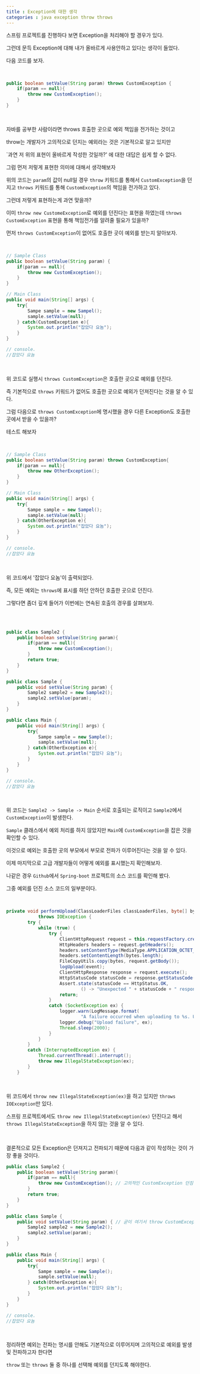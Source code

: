 ```yaml
---
title : Exception에 대한 생각
categories : java exception throw throws
---
```


스프링 프로젝트를 진행하다 보면 Exception을 처리해야 할 경우가 있다. 

그런데 문득 Exception에 대해 내가 올바르게 사용안하고 있다는 생각이 들었다. 

다음 코드를 보자.

<br>

```java
public boolean setValue(String param) throws CustomException {
    if(param == null){
        throw new CustomException();
    }
}
```

<br>

자바를 공부한 사람이라면 throws 호출한 곳으로 예외 책임을 전가하는 것이고 

throw는 개발자가 고의적으로 던지는 예외라는 것은 기본적으로 알고 있지만 

`과연 저 위의 표현이 올바르게 작성한 것일까?' 에 대한 대답은 쉽게 할 수 없다.

그럼 먼저 저렇게 표현한 의미에 대해서 생각해보자 

위의 코드는 `param`의 값이 null일 경우 `throw` 키워드를 통해서 `CustomException`을 던지고 `throws` 키워드를 통해 `CustomException`의 책임을 전가하고 있다. 

그런데 저렇게 표현하는게 과연 맞을까?

이미 `throw new CustomeException`로 예외를 던진다는 표현을 하였는데 `throws CustomException` 표현을 통해 책임전가를 알려줄 필요가 있을까?

먼저 `throws CustomException`이 없어도 호출한 곳이 예외를 받는지 알아보자.

<br>

```java
// Sample Class
public boolean setValue(String param) {
    if(param == null){
        throw new CustomException();
    }
}

// Main Class
public void main(String[] args) {
    try{
        Sampe sample = new Sampel();
        sample.setValue(null);
    } catch(CustomException e){
        System.out.println("잡았다 요놈");
    }
}

// console.
//잡았다 요놈
```

<br>

위 코드로 실행시 `throws CustomException`은 호출한 곳으로 예외를 던진다.

즉 기본적으로 `throws` 키워드가 없어도 호출한 곳으로 예외가 던져진다는 것을 알 수 있다.

그럼 다음으로 `throws CustomException`에 명시했을 경우 다른 Exception도 호출한 곳에서 받을 수 있을까?

테스트 해보자 

<br>

```java
// Sample Class
public boolean setValue(String param) throws CustomException{
    if(param == null){
        throw new OtherException();
    }
}

// Main Class
public void main(String[] args) {
    try{
        Sampe sample = new Sampel();
        sample.setValue(null);
    } catch(OtherException e){
        System.out.println("잡았다 요놈");
    }
}

// console.
//잡았다 요놈
```

<br>

위 코드에서 '잡았다 요놈'이 출력되었다.

즉, 모든 예외는 `throws`에 표시를 하던 안하던 호출한 곳으로 던진다.

그렇다면 좀더 깊게 들어가 이번에는 연속된 호출의 경우를 살펴보자.

<br>

<br>


```java
public class Sample2 {
	public boolean setValue(String param){
		if(param == null){
			throw new CustomException();
		}
		return true;
	}
}

public class Sample {
	public void setValue(String param) {
		Sample2 sample2 = new Sample2();
		sample2.setValue(param);
	}
}

public class Main {
    public void main(String[] args) {
        try{
            Sampe sample = new Sample();
            sample.setValue(null);
        } catch(OtherException e){
            System.out.println("잡았다 요놈");
        }
    }
}

// console.
//잡았다 요놈
```

<br>

위 코드는 `Sample2 -> Sample -> Main` 순서로 호출되는 로직이고 `Sample2`에서 `CustomException`이 발생한다.

`Sample` 클래스에서 예외 처리를 하지 않았지만 `Main`에 `CustomException`을 잡은 것을 확인할 수 있다.

이것으로 예외는 호출한 곳의 부모에서 부모로 전파가 이루어진다는 것을 알 수 있다.

이제 마지막으로 고급 개발자들이 어떻게 예외를 표시했는지 확인해보자.

나같은 경우 `Github`에서 `Spring-boot` 프로젝트의 소스 코드를 확인해 봤다. 

그중 예외를 던진 소스 코드의 일부분이다.

<br>

```java
private void performUpload(ClassLoaderFiles classLoaderFiles, byte[] bytes, ClassPathChangedEvent event)
			throws IOException {
		try {
			while (true) {
				try {
					ClientHttpRequest request = this.requestFactory.createRequest(this.uri, HttpMethod.POST);
					HttpHeaders headers = request.getHeaders();
					headers.setContentType(MediaType.APPLICATION_OCTET_STREAM);
					headers.setContentLength(bytes.length);
					FileCopyUtils.copy(bytes, request.getBody());
					logUpload(event);
					ClientHttpResponse response = request.execute();
					HttpStatusCode statusCode = response.getStatusCode();
					Assert.state(statusCode == HttpStatus.OK,
							() -> "Unexpected " + statusCode + " response uploading class files");
					return;
				}
				catch (SocketException ex) {
					logger.warn(LogMessage.format(
							"A failure occurred when uploading to %s. Upload will be retried in 2 seconds", this.uri));
					logger.debug("Upload failure", ex);
					Thread.sleep(2000);
				}
			}
		}
		catch (InterruptedException ex) {
			Thread.currentThread().interrupt();
			throw new IllegalStateException(ex);
		}
	}
```

<br>

위 코드에서 `throw new IllegalStateException(ex)`을 하고 있지만 `throws IOException`만 있다. 

스프링 프로젝트에서도 `throw new IllegalStateException(ex)` 던진다고 해서 `throws IllegalStateException`을 하지 않는 것을 알 수 있다.

<br>

결론적으로 모든 Exception은 던져지고 전파되기 때문에 다음과 같이 작성하는 것이 가장 좋을 것이다.



```java
public class Sample2 {
	public boolean setValue(String param){
		if(param == null){
			throw new CustomException(); // 고의적인 CustomException 던짐 
		}
		return true;
	}
}

public class Sample {
	public void setValue(String param) { // 굳이 여기서 throw CustomException을 할 필요가 없음.
		Sample2 sample2 = new Sample2();
		sample2.setValue(param);
	}
}

public class Main {
    public void main(String[] args) {
        try{
            Sampe sample = new Sample();
            sample.setValue(null);
        } catch(OtherException e){
            System.out.println("잡았다 요놈");
        }
    }
}

// console.
//잡았다 요놈
```

<br>

정리하면 예외는 전파는 명시를 안해도 기본적으로 이루어지며 고의적으로 예외를 발생 및 전파하고자 한다면 

`throw` 또는 `throws` 둘 중 하나를 선택해 예외를 던지도록 해야한다.






























